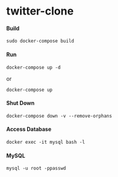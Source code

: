 # twitter-clone


#### Build
```
sudo docker-compose build
```

#### Run
```
docker-compose up -d
```
or
```
docker-compose up
```

#### Shut Down
```
docker-compose down -v --remove-orphans
```

#### Access Database
```
docker exec -it mysql bash -l
```

#### MySQL
```
mysql -u root -ppasswd
```
